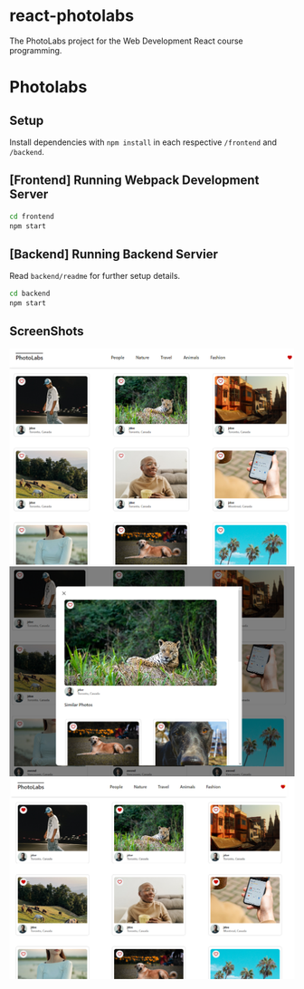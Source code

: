 # react-photolabs
The PhotoLabs project for the Web Development React course programming.

# Photolabs

## Setup

Install dependencies with `npm install` in each respective `/frontend` and `/backend`.

## [Frontend] Running Webpack Development Server

```sh
cd frontend
npm start
```

## [Backend] Running Backend Servier

Read `backend/readme` for further setup details.

```sh
cd backend
npm start
```
## ScreenShots

!["The home page when the app is loaded."](https://github.com/NeonWaffles222/photolabs-starter/blob/main/docs/photo-main.png)
!["The view when an image is selected."](https://github.com/NeonWaffles222/photolabs-starter/blob/main/docs/photo-modal.png)
!["The home page with liked photos"](https://github.com/NeonWaffles222/photolabs-starter/blob/main/docs/photo-liked.png)